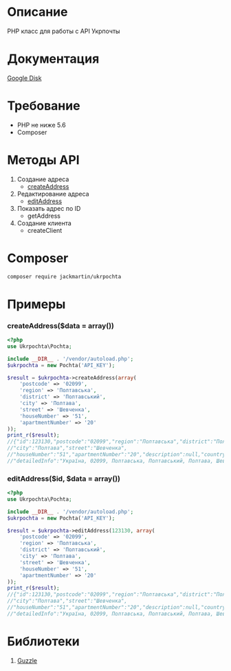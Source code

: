 # Описание 

PHP класс для работы с API Укрпочты

# Документация

[Google Disk](https://drive.google.com/file/d/0B-n0UjF7kxV_T253YU5nOHdCQlk/view?usp=sharing)

# Требование

* PHP не ниже 5.6
* Composer

# Методы API

1. Создание адреса
	* [createAddress](https://github.com/martinjack/UkrpochtaAPI#createaddressdata--array)
2. Редактирование адреса
	* [editAddress](https://github.com/martinjack/UkrpochtaAPI#editaddressid-data--array)
3. Показать адрес по ID
	* getAddress
4. Создание клиента
	* createClient

# Composer
```bash
composer require jackmartin/ukrpochta
```
# Примеры

### createAddress($data = array()) ###

```php
<?php
use Ukrpochta\Pochta;

include __DIR__ . '/vendor/autoload.php';
$ukrpochta = new Pochta('API_KEY');

$result = $ukrpochta->createAddress(array(
    'postcode' => '02099',
    'region' => 'Полтавська',
    'district' => 'Полтавський',
    'city' => 'Полтава',
    'street' => 'Шевченка',
    'houseNumber' => '51',
    'apartmentNumber' => '20'
));
print_r($result);
//{"id":123130,"postcode":"02099","region":"Полтавська","district":"Полтавський",
//"city":"Полтава","street":"Шевченка",
//"houseNumber":"51","apartmentNumber":"20","description":null,"countryside":false,
//"detailedInfo":"Україна, 02099, Полтавська, Полтавський, Полтава, Шевченка, 51, 20","country":"UA"}
```

### editAddress($id, $data = array()) ###
```php
<?php
use Ukrpochta\Pochta;

include __DIR__ . '/vendor/autoload.php';
$ukrpochta = new Pochta('API_KEY');

$result = $ukrpochta->editAddress(123130, array(
    'postcode' => '02099',
    'region' => 'Полтавська',
    'district' => 'Полтавський',
    'city' => 'Полтава',
    'street' => 'Шевченка',
    'houseNumber' => '51',
    'apartmentNumber' => '20'
));
print_r($result);
//{"id":123130,"postcode":"02099","region":"Полтавська","district":"Полтавський",
//"city":"Полтава","street":"Шевченка",
//"houseNumber":"51","apartmentNumber":"20","description":null,"countryside":false,
//"detailedInfo":"Україна, 02099, Полтавська, Полтавський, Полтава, Шевченка, 51, 20","country":"UA"}
```

# Библиотеки 

1. [Guzzle](https://github.com/guzzle/guzzle)